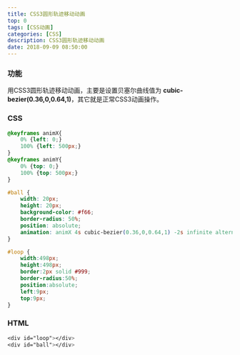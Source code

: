```yaml
---
title: CSS3圆形轨迹移动动画
top: 0
tags: [CSS动画]
categories: [CSS]
description: CSS3圆形轨迹移动动画
date: 2018-09-09 08:50:00
---
```



### 功能
用CSS3圆形轨迹移动动画，主要是设置贝塞尔曲线值为 **cubic-bezier(0.36,0,0.64,1)**，其它就是正常CSS3动画操作。

<!-- more -->


### CSS
``` css
@keyframes animX{
    0% {left: 0;}
    100% {left: 500px;}
}
@keyframes animY{
    0% {top: 0;}
    100% {top: 500px;}
}

#ball {
    width: 20px;
    height: 20px;
    background-color: #f66;
    border-radius: 50%;
    position: absolute;
    animation: animX 4s cubic-bezier(0.36,0,0.64,1) -2s infinite alternate, animY 4s cubic-bezier(0.36,0,0.64,1)  0s infinite alternate;
}

#loop {
    width:498px;
    height:498px;
    border:2px solid #999;
    border-radius:50%;
    position:absolute;
    left:9px;
    top:9px;
}
```

### HTML
``` css
<div id="loop"></div>
<div id="ball"></div>
```
